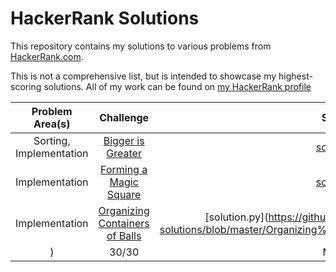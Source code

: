 # HackerRank Solutions

This repository contains my solutions to various problems from [HackerRank.com](https://www.hackerrank.com).

This is not a comprehensive list, but is intended to showcase my highest-scoring solutions. All of my work can be found on [my HackerRank profile](https://www.hackerrank.com/MBailey019)

|                        Problem Area(s)                            |                                                              Challenge                                                              |                                                                                  Solution                                                                                 |  Score  |Difficulty|
|:-----------------------------------------------------------------:|:-----------------------------------------------------------------------------------------------------------------------------------:|:-------------------------------------------------------------------------------------------------------------------------------------------------------------------------:|:-------:|:--------:|
|Sorting, Implementation                                            |[Bigger is Greater](https://www.hackerrank.com/challenges/bigger-is-greater/problem)                                                 |[solution.py](https://github.com/MBailey019/hackerrank-solutions/blob/master/Bigger%20is%20Greater/solution.py)                                                                |35/35    |Medium    |
|Implementation                                            |[Forming a Magic Square](https://www.hackerrank.com/challenges/magic-square-forming/problem)                                                 |[solution.py](https://github.com/MBailey019/hackerrank-solutions/blob/master/Forming%20a%20Magic%20Square/solution.py)                                                                |20/20   |Medium    |
|Implementation                                            |[Organizing Containers of Balls](https://www.hackerrank.com/challenges/organizing-containers-of-balls/problem)                                                 |[solution.py](https://github.com/MBailey019/hackerrank-solutions/blob/master/Organizing%20Containers%20of%20Balls/solution.py
)                                                                |30/30   |Medium    |
